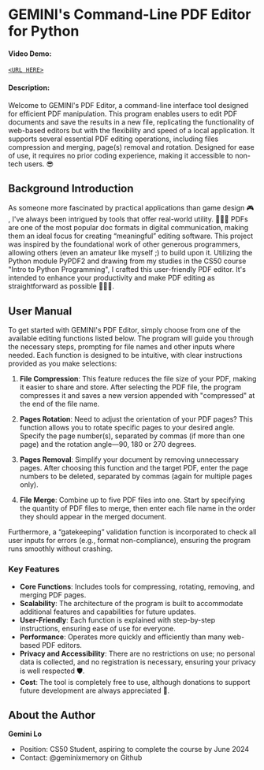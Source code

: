 # GEMINI's Command-Line PDF Editor for Python

#### Video Demo:
[`<URL HERE>`](https://youtu.be/TC_oFZKnap4?si=wi7X4IipfASZHiOX)

#### Description:
Welcome to GEMINI's PDF Editor, a command-line interface tool designed for efficient PDF manipulation. This program enables users to edit PDF documents and save the results in a new file, replicating the functionality of web-based editors but with the flexibility and speed of a local application. It supports several essential PDF editing operations, including files compression and merging, page(s) removal and rotation. Designed for ease of use, it requires no prior coding experience, making it accessible to non-tech users. 😎

## Background Introduction
As someone more fascinated by practical applications than game design 🎮 , I've always been intrigued by tools that offer real-world utility. 👨🏻‍💻 PDFs are one of the most popular doc formats in digital communication, making them an ideal focus for creating “meaningful” editing software. This project was inspired by the foundational work of other generous programmers, allowing others (even an amateur like myself ;) to build upon it. Utilizing the Python module PyPDF2 and drawing from my studies in the CS50 course "Intro to Python Programming", I crafted this user-friendly PDF editor. It's intended to enhance your productivity and make PDF editing as straightforward as possible 💯🚀🎯.

## User Manual
To get started with GEMINI's PDF Editor, simply choose from one of the available editing functions listed below. The program will guide you through the necessary steps, prompting for file names and other inputs where needed. Each function is designed to be intuitive, with clear instructions provided as you make selections:

1. **File Compression**: This feature reduces the file size of your PDF, making it easier to share and store. After selecting the PDF file, the program compresses it and saves a new version appended with "compressed" at the end of the file name.

2. **Pages Rotation**: Need to adjust the orientation of your PDF pages? This function allows you to rotate specific pages to your desired angle. Specify the page number(s), separated by commas (if more than one page) and the rotation angle—90, 180 or 270 degrees.

3. **Pages Removal**: Simplify your document by removing unnecessary pages. After choosing this function and the target PDF, enter the page numbers to be deleted, separated by commas (again for multiple pages only).

4. **File Merge**: Combine up to five PDF files into one. Start by specifying the quantity of PDF files to merge, then enter each file name in the order they should appear in the merged document.

Furthermore, a “gatekeeping” validation function is incorporated to check all user inputs for errors (e.g., format non-compliance), ensuring the program runs smoothly without crashing.

### Key Features
- **Core Functions**: Includes tools for compressing, rotating, removing, and merging PDF pages.
- **Scalability**: The architecture of the program is built to accommodate additional features and capabilities for future updates.
- **User-Friendly**: Each function is explained with step-by-step instructions, ensuring ease of use for everyone.
- **Performance**: Operates more quickly and efficiently than many web-based PDF editors.
- **Privacy and Accessibility**: There are no restrictions on use; no personal data is collected, and no registration is necessary, ensuring your privacy is well respected 🛡️.
- **Cost**: The tool is completely free to use, although donations to support future development are always appreciated 💸.

## About the Author

**Gemini Lo**
- Position: CS50 Student, aspiring to complete the course by June 2024
- Contact: @geminixmemory on Github
